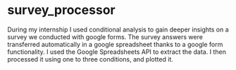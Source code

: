 # survey_processor
During my internship I used conditional analysis to gain deeper insights on a survey we conducted with google forms. 
The survey answers were transferred automatically in a google spreadsheet thanks to a google form functionality.
I used the Google Spreadsheets API to extract the data. 
I then processed it using one to three conditions, and plotted it. 
